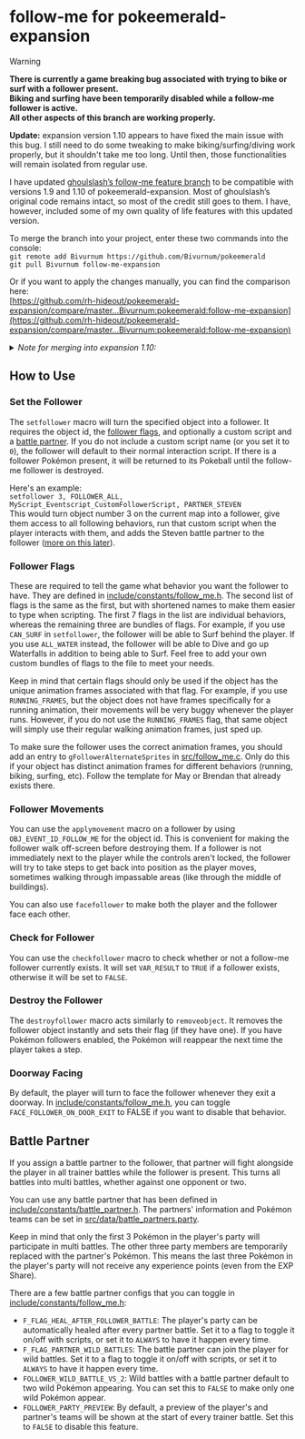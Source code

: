 # follow‐me for pokeemerald-expansion

> [!WARNING]
> **There is currently a game breaking bug associated with trying to bike or surf with a follower present.**  
> **Biking and surfing have been temporarily disabled while a follow-me follower is active.**  
> **All other aspects of this branch are working properly.**
>
> **Update:** expansion version 1.10 appears to have fixed the main issue with this bug. I still need to do some tweaking to make biking/surfing/diving work properly, but it shouldn't take me too long. Until then, those functionalities will remain isolated from regular use.

I have updated [ghoulslash’s follow-me feature branch](https://github.com/ghoulslash/pokeemerald/tree/follow_me) to be compatible with versions 1.9 and 1.10 of pokeemerald-expansion. Most of ghoulslash’s original code remains intact, so most of the credit still goes to them. I have, however, included some of my own quality of life features with this updated version.

To merge the branch into your project, enter these two commands into the console:  
`git remote add Bivurnum https://github.com/Bivurnum/pokeemerald`  
`git pull Bivurnum follow-me-expansion`

Or if you want to apply the changes manually, you can find the comparison here:  
[https://github.com/rh-hideout/pokeemerald-expansion/compare/master...Bivurnum:pokeemerald:follow-me-expansion](https://github.com/rh-hideout/pokeemerald-expansion/compare/master...Bivurnum:pokeemerald:follow-me-expansion)

<details>
    <summary><i>Note for merging into expansion 1.10:</i></summary>

>   Any merge conflicts should be able to be resolved by accepting both changes (current first).  
>   Any files that have been deleted in 1.10 can remain deleted.
</details>

## How to Use
### Set the Follower
The `setfollower` macro will turn the specified object into a follower. It requires the object id, the [follower flags](#follower-flags), and optionally a custom script and a [battle partner](#battle-partner). If you do not include a custom script name (or you set it to `0`), the follower will default to their normal interaction script. If there is a follower Pokémon present, it will be returned to its Pokeball until the follow-me follower is destroyed.

Here's an example:  
`setfollower 3, FOLLOWER_ALL, MyScript_Eventscript_CustomFollowerScript, PARTNER_STEVEN`  
This would turn object number 3 on the current map into a follower, give them access to all following behaviors, run that custom script when the player interacts with them, and adds the Steven battle partner to the follower ([more on this later](#battle-partner)).

### Follower Flags
These are required to tell the game what behavior you want the follower to have. They are defined in [include/constants/follow_me.h](https://github.com/Bivurnum/pokeemerald/blob/follow-me-expansion/include/constants/follow_me.h). The second list of flags is the same as the first, but with shortened names to make them easier to type when scripting. The first 7 flags in the list are individual behaviors, whereas the remaining three are bundles of flags. For example, if you use `CAN_SURF` in `setfollower`, the follower will be able to Surf behind the player. If you use `ALL_WATER` instead, the follower will be able to Dive and go up Waterfalls in addition to being able to Surf. Feel free to add your own custom bundles of flags to the file to meet your needs.

Keep in mind that certain flags should only be used if the object has the unique animation frames associated with that flag. For example, if you use `RUNNING_FRAMES`, but the object does not have frames specifically for a running animation, their movements will be very buggy whenever the player runs. However, if you do not use the `RUNNING_FRAMES` flag, that same object will simply use their regular walking animation frames, just sped up.

To make sure the follower uses the correct animation frames, you should add an entry to `gFollowerAlternateSprites` in [src/follow_me.c](https://github.com/Bivurnum/pokeemerald/blob/follow-me-expansion/src/follow_me.c#L72). Only do this if your object has distinct animation frames for different behaviors (running, biking, surfing, etc). Follow the template for May or Brendan that already exists there.

### Follower Movements
You can use the `applymovement` macro on a follower by using `OBJ_EVENT_ID_FOLLOW_ME` for the object id. This is convenient for making the follower walk off-screen before destroying them. If a follower is not immediately next to the player while the controls aren't locked, the follower will try to take steps to get back into position as the player moves, sometimes walking through impassable areas (like through the middle of buildings).

You can also use `facefollower` to make both the player and the follower face each other.

### Check for Follower
You can use the `checkfollower` macro to check whether or not a follow-me follower currently exists. It will set `VAR_RESULT` to `TRUE` if a follower exists, otherwise it will be set to `FALSE`.

### Destroy the Follower
The `destroyfollower` macro acts similarly to `removeobject`. It removes the follower object instantly and sets their flag (if they have one). If you have Pokémon followers enabled, the Pokémon will reappear the next time the player takes a step.

### Doorway Facing
By default, the player will turn to face the follower whenever they exit a doorway. In [include/constants/follow_me.h](https://github.com/Bivurnum/pokeemerald/blob/follow-me-expansion/include/constants/follow_me.h), you can toggle `FACE_FOLLOWER_ON_DOOR_EXIT` to FALSE if you want to disable that behavior.

## Battle Partner
If you assign a battle partner to the follower, that partner will fight alongside the player in all trainer battles while the follower is present. This turns all battles into multi battles, whether against one opponent or two.

You can use any battle partner that has been defined in [include/constants/battle_partner.h](https://github.com/rh-hideout/pokeemerald-expansion/blob/master/include/constants/battle_partner.h). The partners' information and Pokémon teams can be set in [src/data/battle_partners.party](https://github.com/rh-hideout/pokeemerald-expansion/blob/master/src/data/battle_partners.party).

Keep in mind that only the first 3 Pokémon in the player's party will participate in multi battles. The other three party members are temporarily replaced with the partner's Pokémon. This means the last three Pokémon in the player's party will not receive any experience points (even from the EXP Share).

There are a few battle partner configs that you can toggle in [include/constants/follow_me.h](https://github.com/Bivurnum/pokeemerald/blob/follow-me-expansion/include/constants/follow_me.h):
* `F_FLAG_HEAL_AFTER_FOLLOWER_BATTLE`: The player's party can be automatically healed after every partner battle. Set it to a flag to toggle it on/off with scripts, or set it to `ALWAYS` to have it happen every time.
* `F_FLAG_PARTNER_WILD_BATTLES`: The battle partner can join the player for wild battles. Set it to a flag to toggle it on/off with scripts, or set it to `ALWAYS` to have it happen every time.
* `FOLLOWER_WILD_BATTLE_VS_2`: Wild battles with a battle partner default to two wild Pokémon appearing. You can set this to `FALSE` to make only one wild Pokémon appear.
* `FOLLOWER_PARTY_PREVIEW`: By default, a preview of the player's and partner's teams will be shown at the start of every trainer battle. Set this to `FALSE` to disable this feature. 
